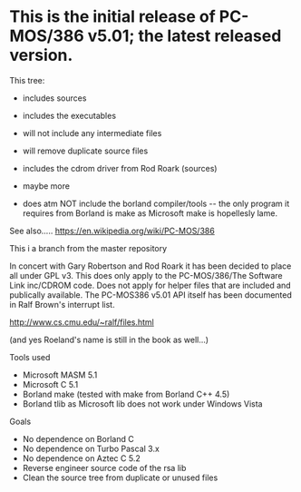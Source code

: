 # This is the initial release of PC-MOS/386 v5.01; the latest released version. 

This tree:

* includes sources
* includes the executables
* will not include any intermediate files
* will remove duplicate source files
* includes the cdrom driver from Rod Roark (sources)
* maybe more

* does atm NOT include the borland compiler/tools --  the only program it requires from Borland is make as
Microsoft make is hopellesly lame.

See also.....  https://en.wikipedia.org/wiki/PC-MOS/386

This i a branch from the master repository

In concert with Gary Robertson and Rod Roark it has been decided to place all under GPL v3.
This does only apply to the PC-MOS/386/The Software Link inc/CDROM code. Does not apply for helper files that 
are included and publically available.
The PC-MOS386 v5.01 API itself has been documented in Ralf Brown's interrupt list.

http://www.cs.cmu.edu/~ralf/files.html

(and yes Roeland's name is still in the book as well...)

Tools used
* Microsoft MASM 5.1
* Microsoft C 5.1
* Borland make (tested with make from Borland C++ 4.5)
* Borland tlib as Microsoft lib does not work under Windows Vista

Goals
* No dependence on Borland C
* No dependence on Turbo Pascal 3.x
* No dependence on Aztec C 5.2
* Reverse engineer source code of the rsa lib
* Clean the source tree from duplicate or unused files
 
